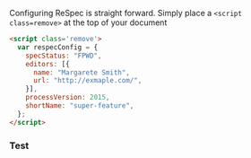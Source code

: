 Configuring ReSpec is straight forward.  Simply place a `<script class=remove>` at the top of your document

```HTML 
<script class='remove'>
  var respecConfig = {
    specStatus: "FPWD",
    editors: [{
      name: "Margarete Smith",
      url: "http://exmaple.com/",
    }],
    processVersion: 2015,
    shortName: "super-feature",
  };
</script>
```

### Test 